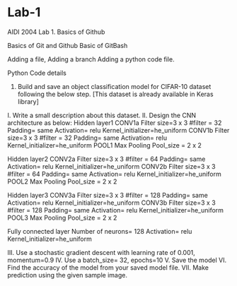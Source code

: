 # Lab-1
AIDI 2004 Lab 1. Basics of Github

Basics of Git and Github
Basic of GitBash

Adding a file, Adding a branch
Adding a python code file. 

Python Code details
1.	Build and save an object classification model for CIFAR-10 dataset following the below step. [This dataset is already available in Keras library]

I.	Write a small description about this dataset.
II.	Design the CNN architecture as below:
Hidden layer1
CONV1a
Filter size=3 x 3 #filter = 32 Padding= same Activation= relu
Kernel_initializer=he_uniform CONV1b
Filter size=3 x 3 #filter = 32 Padding= same Activation= relu
Kernel_initializer=he_uniform POOL1
Max Pooling Pool_size = 2 x 2


Hidden layer2
CONV2a
Filter size=3 x 3 #filter = 64 Padding= same Activation= relu
Kernel_initializer=he_uniform CONV2b
Filter size=3 x 3 #filter = 64 Padding= same Activation= relu
Kernel_initializer=he_uniform POOL2
Max Pooling Pool_size = 2 x 2 

Hidden layer3
CONV3a
Filter size=3 x 3 #filter = 128 Padding= same Activation= relu
Kernel_initializer=he_uniform CONV3b
Filter size=3 x 3 #filter = 128 Padding= same Activation= relu
Kernel_initializer=he_uniform POOL3
Max Pooling Pool_size = 2 x 2


Fully connected layer Number of neurons= 128 Activation= relu Kernel_initializer=he_uniform


III.	Use a stochastic gradient descent with learning rate of 0.001, momentum=0.9
IV.	Use a batch_size= 32, epochs=10
V.	Save the model
VI.	Find the accuracy of the model from your saved model file.
VII.	Make prediction using the given sample image.

